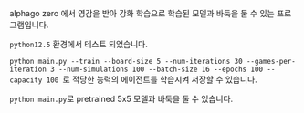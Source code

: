 alphago zero 에서 영감을 받아 강화 학습으로 학습된 모델과 바둑을 둘 수 있는 프로그램입니다.

`python12.5` 환경에서 테스트 되었습니다. 

`python main.py --train --board-size 5 --num-iterations 30 --games-per-iteration 3 --num-simulations 100 --batch-size 16 --epochs 100 --capacity 100 `로 적당한 능력의 에이전트를 학습시켜 저장할 수 있습니다.

`python main.py`로 pretrained 5x5 모델과 바둑을 둘 수 있습니다.